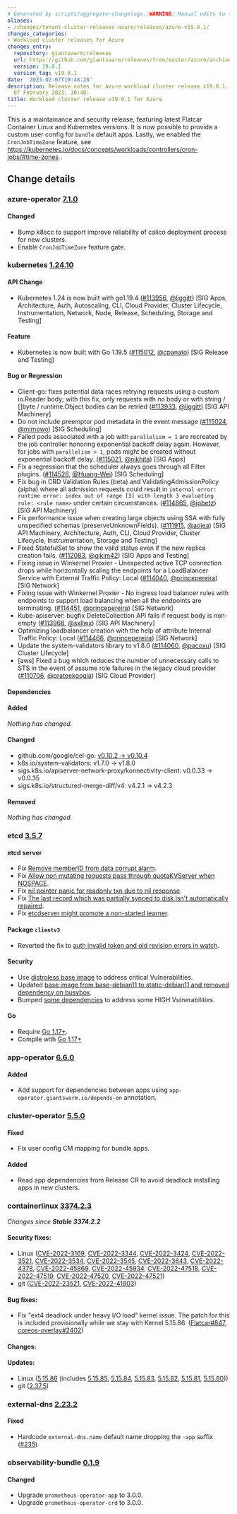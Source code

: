 ```yaml
---
# Generated by scripts/aggregate-changelogs. WARNING: Manual edits to this files will be overwritten.
aliases:
- /changes/tenant-cluster-releases-azure/releases/azure-v19.0.1/
changes_categories:
- Workload cluster releases for Azure
changes_entry:
  repository: giantswarm/releases
  url: https://github.com/giantswarm/releases/tree/master/azure/archived/v19.0.1
  version: 19.0.1
  version_tag: v19.0.1
date: '2023-02-07T10:48:28'
description: Release notes for Azure workload cluster release v19.0.1, published on
  07 February 2023, 10:48.
title: Workload cluster release v19.0.1 for Azure
---
```


This is a maintainance and security release, featuring latest Flatcar Container Linux and Kubernetes versions.
It is now possible to provide a custom user config for `bundle` default apps.
Lastly, we enabled the `CronJobTimeZone` feature, see https://kubernetes.io/docs/concepts/workloads/controllers/cron-jobs/#time-zones .

## Change details


### azure-operator [7.1.0](https://github.com/giantswarm/azure-operator/releases/tag/v7.1.0)

#### Changed
- Bump k8scc to support improve reliability of calico deployment process for new clusters.
- Enable `CronJobTimeZone` feature gate.



### kubernetes [1.24.10](https://github.com/kubernetes/kubernetes/releases/tag/v1.24.10)

#### API Change
- Kubernetes 1.24 is now built with go1.19.4 ([#113956](https://github.com/kubernetes/kubernetes/pull/113956), [@liggitt](https://github.com/liggitt)) [SIG Apps, Architecture, Auth, Autoscaling, CLI, Cloud Provider, Cluster Lifecycle, Instrumentation, Network, Node, Release, Scheduling, Storage and Testing]
#### Feature
- Kubernetes is now built with Go 1.19.5 ([#115012](https://github.com/kubernetes/kubernetes/pull/115012), [@cpanato](https://github.com/cpanato)) [SIG Release and Testing]
#### Bug or Regression
- Client-go: fixes potential data races retrying requests using a custom io.Reader body; with this fix, only requests with no body or with string / []byte / runtime.Object bodies can be retried ([#113933](https://github.com/kubernetes/kubernetes/pull/113933), [@liggitt](https://github.com/liggitt)) [SIG API Machinery]
- Do not include preemptor pod metadata in the event message ([#115024](https://github.com/kubernetes/kubernetes/pull/115024), [@mimowo](https://github.com/mimowo)) [SIG Scheduling]
- Failed pods associated with a job with `parallelism = 1` are recreated by the job controller honoring exponential backoff delay again. However, for jobs with `parallelism > 1`, pods might be created without exponential backoff delay. ([#115021](https://github.com/kubernetes/kubernetes/pull/115021), [@nikhita](https://github.com/nikhita)) [SIG Apps]
- Fix a regression that the scheduler always goes through all Filter plugins. ([#114526](https://github.com/kubernetes/kubernetes/pull/114526), [@Huang-Wei](https://github.com/Huang-Wei)) [SIG Scheduling]
- Fix bug in CRD Validation Rules (beta) and ValidatingAdmissionPolicy (alpha) where all admission requests could result in `internal error: runtime error: index out of range [3] with length 3 evaluating rule: <rule name>` under certain circumstances. ([#114865](https://github.com/kubernetes/kubernetes/pull/114865), [@jpbetz](https://github.com/jpbetz)) [SIG API Machinery]
- Fix performance issue when creating large objects using SSA with fully unspecified schemas (preserveUnknownFields). ([#111915](https://github.com/kubernetes/kubernetes/pull/111915), [@aojea](https://github.com/aojea)) [SIG API Machinery, Architecture, Auth, CLI, Cloud Provider, Cluster Lifecycle, Instrumentation, Storage and Testing]
- Fixed StatefulSet to show the valid status even if the new replica creation fails. ([#112083](https://github.com/kubernetes/kubernetes/pull/112083), [@gjkim42](https://github.com/gjkim42)) [SIG Apps and Testing]
- Fixing issue in Winkernel Proxier - Unexpected active TCP connection drops while horizontally scaling the endpoints for a LoadBalancer Service with External Traffic Policy: Local ([#114040](https://github.com/kubernetes/kubernetes/pull/114040), [@princepereira](https://github.com/princepereira)) [SIG Network]
- Fixing issue with Winkernel Proxier - No ingress load balancer rules with endpoints to support load balancing when all the endpoints are terminating. ([#114451](https://github.com/kubernetes/kubernetes/pull/114451), [@princepereira](https://github.com/princepereira)) [SIG Network]
- Kube-apiserver: bugfix DeleteCollection API fails if request body is non-empty ([#113968](https://github.com/kubernetes/kubernetes/pull/113968), [@sxllwx](https://github.com/sxllwx)) [SIG API Machinery]
- Optimizing loadbalancer creation with the help of attribute Internal Traffic Policy: Local ([#114466](https://github.com/kubernetes/kubernetes/pull/114466), [@princepereira](https://github.com/princepereira)) [SIG Network]
- Update the system-validators library to v1.8.0 ([#114060](https://github.com/kubernetes/kubernetes/pull/114060), [@pacoxu](https://github.com/pacoxu)) [SIG Cluster Lifecycle]
- [aws] Fixed a bug which reduces the number of unnecessary calls to STS in the event of assume role failures in the legacy cloud provider ([#110706](https://github.com/kubernetes/kubernetes/pull/110706), [@prateekgogia](https://github.com/prateekgogia)) [SIG Cloud Provider]
#### Dependencies
#### Added
_Nothing has changed._
#### Changed
- github.com/google/cel-go: [v0.10.2 → v0.10.4](https://github.com/google/cel-go/compare/v0.10.2...v0.10.4)
- k8s.io/system-validators: v1.7.0 → v1.8.0
- sigs.k8s.io/apiserver-network-proxy/konnectivity-client: v0.0.33 → v0.0.35
- sigs.k8s.io/structured-merge-diff/v4: v4.2.1 → v4.2.3
#### Removed
_Nothing has changed._



### etcd [3.5.7](https://github.com/etcd-io/etcd/releases/tag/v3.5.7)

#### etcd server
- Fix [Remove memberID from data corrupt alarm](https://github.com/etcd-io/etcd/pull/14852).
- Fix [Allow non mutating requests pass through quotaKVServer when NOSPACE](https://github.com/etcd-io/etcd/pull/14884).
- Fix [nil pointer panic for readonly txn due to nil response](https://github.com/etcd-io/etcd/pull/14899).
- Fix [The last record which was partially synced to disk isn't automatically repaired](https://github.com/etcd-io/etcd/pull/15069).
- Fix [etcdserver might promote a non-started learner](https://github.com/etcd-io/etcd/pull/15096).
#### Package `clientv3`
- Reverted the fix to [auth invalid token and old revision errors in watch](https://github.com/etcd-io/etcd/pull/14995).
#### Security
- Use [distroless base image](https://github.com/etcd-io/etcd/pull/15016) to address critical Vulnerabilities.
- Updated [base image from base-debian11 to static-debian11 and removed dependency on busybox](https://github.com/etcd-io/etcd/pull/15037).
- Bumped [some dependencies](https://github.com/etcd-io/etcd/pull/15018) to address some HIGH Vulnerabilities.
#### Go
- Require [Go 1.17+](https://github.com/etcd-io/etcd/pull/15019).
- Compile with [Go 1.17+](https://go.dev/doc/devel/release#go1.17)



### app-operator [6.6.0](https://github.com/giantswarm/app-operator/releases/tag/v6.6.0)

#### Added
- Add support for dependencies between apps using `app-operator.giantswarm.io/depends-on` annotation.



### cluster-operator [5.5.0](https://github.com/giantswarm/cluster-operator/releases/tag/v5.5.0)

#### Fixed
- Fix user config CM mapping for bundle apps.
#### Added
- Read app dependencies from Release CR to avoid deadlock installing apps in new clusters.



### containerlinux [3374.2.3](https://www.flatcar-linux.org/releases/#release-3374.2.3)

_Changes since **Stable 3374.2.2**_

#### Security fixes:

- Linux ([CVE-2022-3169](https://nvd.nist.gov/vuln/detail/CVE-2022-3169), [CVE-2022-3344](https://nvd.nist.gov/vuln/detail/CVE-2022-3344), [CVE-2022-3424](https://nvd.nist.gov/vuln/detail/CVE-2022-3424), [CVE-2022-3521](https://nvd.nist.gov/vuln/detail/CVE-2022-3521), [CVE-2022-3534](https://nvd.nist.gov/vuln/detail/CVE-2022-3534), [CVE-2022-3545](https://nvd.nist.gov/vuln/detail/CVE-2022-3545), [CVE-2022-3643](https://nvd.nist.gov/vuln/detail/CVE-2022-3643), [CVE-2022-4378](https://nvd.nist.gov/vuln/detail/CVE-2022-4378), [CVE-2022-45869](https://nvd.nist.gov/vuln/detail/CVE-2022-45869), [CVE-2022-45934](https://nvd.nist.gov/vuln/detail/CVE-2022-45934), [CVE-2022-47518](https://nvd.nist.gov/vuln/detail/CVE-2022-47518), [CVE-2022-47519](https://nvd.nist.gov/vuln/detail/CVE-2022-47519), [CVE-2022-47520](https://nvd.nist.gov/vuln/detail/CVE-2022-47520), [CVE-2022-47521](https://nvd.nist.gov/vuln/detail/CVE-2022-47521))
- git ([CVE-2022-23521](https://nvd.nist.gov/vuln/detail/CVE-2022-23521), [CVE-2022-41903](https://nvd.nist.gov/vuln/detail/CVE-2022-41903))

#### Bug fixes:

- Fix "ext4 deadlock under heavy I/O load" kernel issue. The patch for this is included provisionally while we stay with Kernel 5.15.86. ([Flatcar#847](https://github.com/flatcar/Flatcar/issues/847), [coreos-overlay#2402](https://github.com/flatcar/coreos-overlay/pull/2402))

#### Changes:


#### Updates:

- Linux ([5.15.86](https://lwn.net/Articles/918808) (includes [5.15.85](https://lwn.net/Articles/918329), [5.15.84](https://lwn.net/Articles/918206), [5.15.83](https://lwn.net/Articles/917896), [5.15.82](https://lwn.net/Articles/917400), [5.15.81](https://lwn.net/Articles/916763), [5.15.80](https://lwn.net/Articles/916003)))
- git ([2.37.5](https://github.com/git/git/blob/v2.37.5/Documentation/RelNotes/2.37.5.txt))



### external-dns [2.23.2](https://github.com/giantswarm/external-dns-app/releases/tag/v2.23.2)

#### Fixed
- Hardcode `external-dns.name` default name dropping the `-app` suffix ([#235](https://github.com/giantswarm/external-dns-app/pull/235))



### observability-bundle [0.1.9](https://github.com/giantswarm/observability-bundle/releases/tag/v0.1.9)

#### Changed
- Upgrade `prometheus-operator-app` to 3.0.0.
- Upgrade `prometheus-operator-crd` to 3.0.0.
